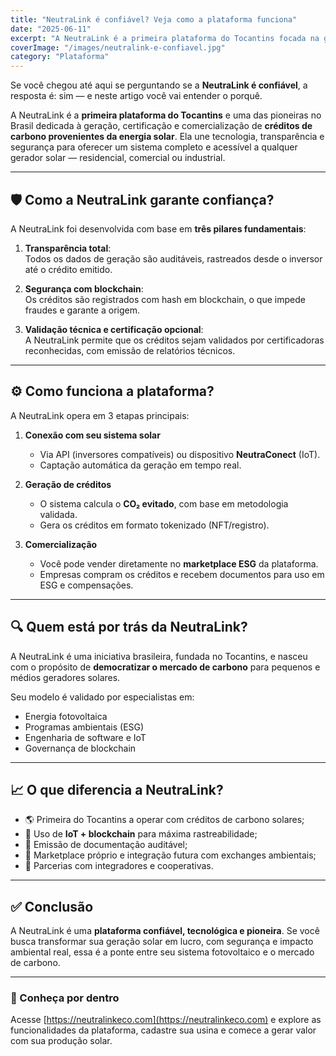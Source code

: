 ```yaml
---
title: "NeutraLink é confiável? Veja como a plataforma funciona"
date: "2025-06-11"
excerpt: "A NeutraLink é a primeira plataforma do Tocantins focada na geração, comercialização e certificação de créditos de carbono com energia solar. Descubra como ela funciona e por que é segura e transparente."
coverImage: "/images/neutralink-e-confiavel.jpg"
category: "Plataforma"
---
```


Se você chegou até aqui se perguntando se a **NeutraLink é confiável**, a resposta é: sim — e neste artigo você vai entender o porquê.

A NeutraLink é a **primeira plataforma do Tocantins** e uma das pioneiras no Brasil dedicada à geração, certificação e comercialização de **créditos de carbono provenientes da energia solar**. Ela une tecnologia, transparência e segurança para oferecer um sistema completo e acessível a qualquer gerador solar — residencial, comercial ou industrial.

---

## 🛡️ Como a NeutraLink garante confiança?

A NeutraLink foi desenvolvida com base em **três pilares fundamentais**:

1. **Transparência total**:  
   Todos os dados de geração são auditáveis, rastreados desde o inversor até o crédito emitido.

2. **Segurança com blockchain**:  
   Os créditos são registrados com hash em blockchain, o que impede fraudes e garante a origem.

3. **Validação técnica e certificação opcional**:  
   A NeutraLink permite que os créditos sejam validados por certificadoras reconhecidas, com emissão de relatórios técnicos.

---

## ⚙️ Como funciona a plataforma?

A NeutraLink opera em 3 etapas principais:

1. **Conexão com seu sistema solar**  
   - Via API (inversores compatíveis) ou dispositivo **NeutraConect** (IoT).
   - Captação automática da geração em tempo real.

2. **Geração de créditos**  
   - O sistema calcula o **CO₂ evitado**, com base em metodologia validada.
   - Gera os créditos em formato tokenizado (NFT/registro).

3. **Comercialização**  
   - Você pode vender diretamente no **marketplace ESG** da plataforma.
   - Empresas compram os créditos e recebem documentos para uso em ESG e compensações.

---

## 🔍 Quem está por trás da NeutraLink?

A NeutraLink é uma iniciativa brasileira, fundada no Tocantins, e nasceu com o propósito de **democratizar o mercado de carbono** para pequenos e médios geradores solares.

Seu modelo é validado por especialistas em:
- Energia fotovoltaica
- Programas ambientais (ESG)
- Engenharia de software e IoT
- Governança de blockchain

---

## 📈 O que diferencia a NeutraLink?

- 🌎 Primeira do Tocantins a operar com créditos de carbono solares;
- 🔐 Uso de **IoT + blockchain** para máxima rastreabilidade;
- 🧾 Emissão de documentação auditável;
- 🛒 Marketplace próprio e integração futura com exchanges ambientais;
- 🤝 Parcerias com integradores e cooperativas.

---

## ✅ Conclusão

A NeutraLink é uma **plataforma confiável, tecnológica e pioneira**. Se você busca transformar sua geração solar em lucro, com segurança e impacto ambiental real, essa é a ponte entre seu sistema fotovoltaico e o mercado de carbono.

---

### 🔗 Conheça por dentro

Acesse [https://neutralinkeco.com](https://neutralinkeco.com) e explore as funcionalidades da plataforma, cadastre sua usina e comece a gerar valor com sua produção solar.